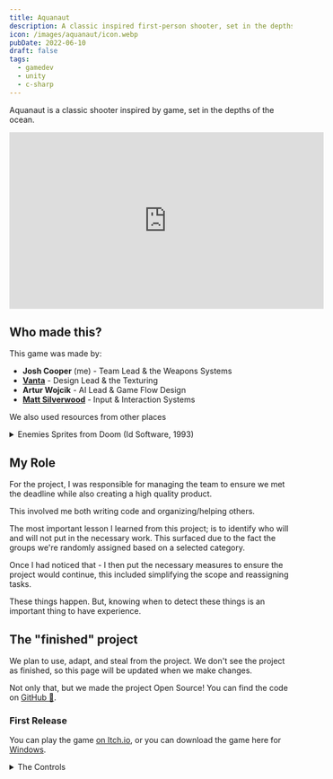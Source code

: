 ```yaml
---
title: Aquanaut
description: A classic inspired first-person shooter, set in the depths of the ocean. Created as a part of a team.
icon: /images/aquanaut/icon.webp
pubDate: 2022-06-10
draft: false
tags:
  - gamedev
  - unity
  - c-sharp
---
```


Aquanaut is a classic shooter inspired by game, set in the depths of the ocean.

<div class="youtube">
<iframe width="560" height="315" src="https://www.youtube-nocookie.com/embed/PWpO5OhR4_Y" title="YouTube video player" frameborder="0" allow="accelerometer; autoplay; clipboard-write; encrypted-media; gyroscope; picture-in-picture" allowfullscreen></iframe>
</div>

## Who made this?

This game was made by:

- <strong>Josh Cooper</strong> (me) - Team Lead & the Weapons Systems
- <strong>[Vanta](https://vantasia.dev)</strong> - Design Lead & the Texturing
- <strong>Artur Wojcik</strong> - AI Lead & Game Flow Design
- <strong>[Matt Silverwood](https://silverwood.dev)</strong> - Input & Interaction Systems

We also used resources from other places

<details>

<summary>Enemies Sprites from Doom (Id Software, 1993)</summary>
<em>Sprites have been used as a placeholder, with the understanding that they will be replaced at a later, and are being used only for educational purposes.</em>

- Various Sound Effects from [freesound](https://freesound.org).
- Tile Set from [Tileable.co](https://tileable.co/).
- Some sound effects made with our voices

</details>

## My Role

For the project, I was responsible for managing the team to ensure we met the deadline while also creating a high quality product.

This involved me both writing code and organizing/helping others.

The most important lesson I learned from this project; is to identify who will and will not put in the necessary work.
This surfaced due to the fact the groups we're randomly assigned based on a selected category.

Once I had noticed that - I then put the necessary measures to ensure the project would continue, this included simplifying the scope and reassigning tasks.

These things happen. But, knowing when to detect these things is an important thing to have experience.

## The "finished" project

We plan to use, adapt, and steal from the project. We don't see the project as finished, so this page will be updated when we make changes.

Not only that, but we made the project Open Source! You can find the code on [GitHub 🤖](https://github.com/CMP2804M-TSE-Group-28/supernova).

### First Release

You can play the game [on Itch.io](https://joshcooper.itch.io/aquanaut), or you can download the game here for <a href="/demos/portfolio/aquanaut_1.0_win.zip">Windows</a>.

<details>
    <summary>The Controls</summary>

Use <kbd>W</kbd>, <kbd>A</kbd>, <kbd>S</kbd>, and <kbd>D</kbd> for movement, and the <kbd>mouse</kbd> to look <kbd>left</kbd> and <kbd>right</kbd>.

Press the <kbd>1</kbd> key to use the **Pistol**, press the <kbd>2</kbd> key to use the **Rocket Launcher** (this will need to unlocked).

Press <kbd>E</kbd> to interact with things.

<kbd>Left Control</kbd> is for crouching.

And finally, <kbd>Space</kbd> to Jump!

</details>
